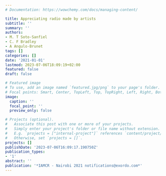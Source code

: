 ```yaml
---
# Documentation: https://wowchemy.com/docs/managing-content/

title: Appreciating radio made by artists
subtitle: ''
summary: ''
authors:
- M. T Soto-Sanfiel
- C. F Bradley
- A Angulo-Brunet
tags: []
categories: []
date: '2021-01-01'
lastmod: 2023-07-06T18:09:19+02:00
featured: false
draft: false

# Featured image
# To use, add an image named `featured.jpg/png` to your page's folder.
# Focal points: Smart, Center, TopLeft, Top, TopRight, Left, Right, BottomLeft, Bottom, BottomRight.
image:
  caption: ''
  focal_point: ''
  preview_only: false

# Projects (optional).
#   Associate this post with one or more of your projects.
#   Simply enter your project's folder or file name without extension.
#   E.g. `projects = ["internal-project"]` references `content/project/deep-learning/index.md`.
#   Otherwise, set `projects = []`.
projects: []
publishDate: '2023-07-06T16:09:17.190750Z'
publication_types:
- '1'
abstract: ''
publication: '*IAMCR - Nairobi 2021 notifications@exordo.com*'
---
```

